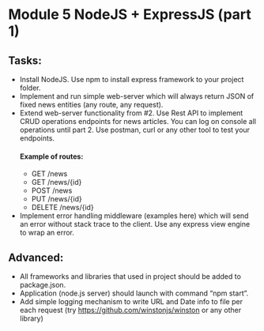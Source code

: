 # Module 5 NodeJS + ExpressJS (part 1)

## Tasks:
* Install NodeJS. Use npm to install express framework to your project folder.
* Implement and run simple web-server which will always return JSON of fixed news entities (any route, any request).
* Extend web-server functionality from #2. Use Rest API to implement CRUD operations endpoints for news articles. You can log on console all operations until part 2. Use postman, curl or any other tool to test your endpoints.
	#### Example of routes: 
	* GET /news
	* GET /news/{id}
	* POST /news
	* PUT /news/{id}
	* DELETE /news/{id}
* Implement error handling middleware (examples here) which will send an error   without stack trace to the client. Use any express view engine to wrap an error.

## Advanced: 
* All frameworks and libraries that used in project should be added to package.json.
* Application (node.js server) should launch with command “npm start”. 
* Add simple logging mechanism to write URL and Date info to file per each request (try https://github.com/winstonjs/winston or any other library)